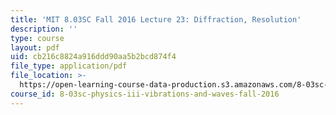 ```yaml
---
title: 'MIT 8.03SC Fall 2016 Lecture 23: Diffraction, Resolution'
description: ''
type: course
layout: pdf
uid: cb216c8824a916ddd90aa5b2bcd874f4
file_type: application/pdf
file_location: >-
  https://open-learning-course-data-production.s3.amazonaws.com/8-03sc-physics-iii-vibrations-and-waves-fall-2016/cb216c8824a916ddd90aa5b2bcd874f4_MIT8_03SCF16_hw_Lec23.pdf
course_id: 8-03sc-physics-iii-vibrations-and-waves-fall-2016
---
```

